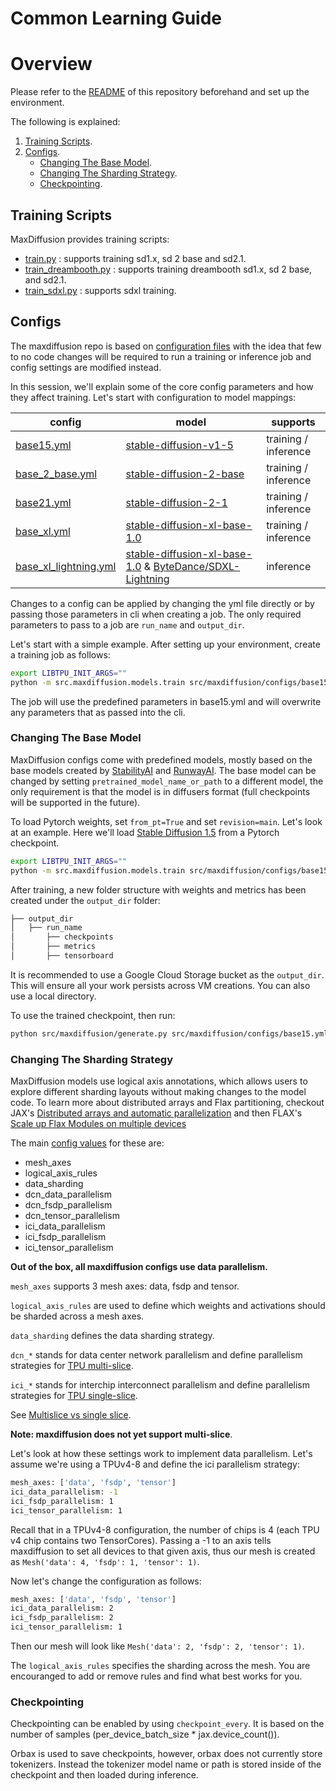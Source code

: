 # Common Learning Guide

# Overview

Please refer to the [README](../README.md#getting-started) of this repository beforehand and set up the environment.

The following is explained:

1. [Training Scripts](#training-scripts).
1. [Configs](#configs).
    * [Changing The Base Model](#changing-the-base-model).
    * [Changing The Sharding Strategy](#changing-the-sharding-strategy).
    * [Checkpointing](#checkpointing).

## Training Scripts

MaxDiffusion provides training scripts:

 * [train.py](https://github.com/google/maxdiffusion/blob/main/src/maxdiffusion/train.py) : supports training sd1.x, sd 2 base and sd2.1.
 * [train_dreambooth.py](https://github.com/google/maxdiffusion/blob/main/src/maxdiffusion/dreambooth/train_dreambooth.py) : supports training dreambooth sd1.x, sd 2 base, and sd2.1.
 * [train_sdxl.py](https://github.com/google/maxdiffusion/blob/main/src/maxdiffusion/train_sdxl.py) : supports sdxl training.

## Configs

The maxdiffusion repo is based on [configuration files](https://github.com/google/maxdiffusion/tree/main/src/maxdiffusion/configs) with the idea that few to no code changes will be required to run a training or inference job and config settings are modified instead. 

In this session, we'll explain some of the core config parameters and how they affect training. Let's start with configuration to model mappings:

| config | model | supports |
| ------ | ----- | -------- |
| [base15.yml](https://github.com/google/maxdiffusion/blob/main/src/maxdiffusion/configs/base15.yml) | [stable-diffusion-v1-5](https://huggingface.co/runwayml/stable-diffusion-v1-5) | training / inference
| [base_2_base.yml](https://github.com/google/maxdiffusion/blob/main/src/maxdiffusion/configs/base_2_base.yml) | [stable-diffusion-2-base](https://huggingface.co/stabilityai/stable-diffusion-2-base) | training / inference
| [base21.yml](https://github.com/google/maxdiffusion/blob/main/src/maxdiffusion/configs/base21.yml) | [stable-diffusion-2-1](https://huggingface.co/stabilityai/stable-diffusion-2-1) | training / inference
| [base_xl.yml](https://github.com/google/maxdiffusion/blob/main/src/maxdiffusion/configs/base_xl.yml) | [stable-diffusion-xl-base-1.0](https://huggingface.co/stabilityai/stable-diffusion-xl-base-1.0) | training / inference
| [base_xl_lightning.yml](https://github.com/google/maxdiffusion/blob/main/src/maxdiffusion/configs/base_xl_lightning.yml) | [stable-diffusion-xl-base-1.0](https://huggingface.co/stabilityai/stable-diffusion-xl-base-1.0) & [ByteDance/SDXL-Lightning](https://huggingface.co/ByteDance/SDXL-Lightning) | inference

Changes to a config can be applied by changing the yml file directly or by passing those parameters in cli when creating a job. The only required parameters to pass to a job are `run_name` and `output_dir`. 

Let's start with a simple example. After setting up your environment, create a training job as follows:

  ```bash
  export LIBTPU_INIT_ARGS=""
  python -m src.maxdiffusion.models.train src/maxdiffusion/configs/base15.yml run_name="my_run" jax_cache_dir=gs://your-bucket/cache_dir activations_dtype=float32 weights_dtype=float32 per_device_batch_size=2 precision=DEFAULT dataset_save_location=/tmp/my_dataset/ output_dir=gs://your-bucket/ attention=flash
  ```

The job will use the predefined parameters in base15.yml and will overwrite any parameters that as passed into the cli.

### Changing The Base Model

MaxDiffusion configs come with predefined models, mostly based on the base models created by [StabilityAI](https://stability.ai/) and [RunwayAI](https://runwayml.com/). The base model can be changed by setting `pretrained_model_name_or_path` to a different model, the only requirement is that the model is in diffusers format (full checkpoints will be supported in the future). 

To load Pytorch weights, set `from_pt=True` and set `revision=main`. Let's look at an example. Here we'll load [Stable Diffusion 1.5](https://huggingface.co/runwayml/stable-diffusion-v1-5) from a Pytorch checkpoint.

  ```bash
  export LIBTPU_INIT_ARGS=""
  python -m src.maxdiffusion.models.train src/maxdiffusion/configs/base15.yml run_name="my_run" output_dir="gs://your-bucket/" pretrained_model_name_or_path=runwayml/stable-diffusion-v1-5 from_pt=True revision=main
  ```

After training, a new folder structure with weights and metrics has been created under the `output_dir` folder:

  ```bash
  ├── output_dir
  │   ├── run_name
  │       ├── checkpoints
  │       ├── metrics
  │       ├── tensorboard
  ```

It is recommended to use a Google Cloud Storage bucket as the `output_dir`. This will ensure all your work persists across VM creations. You can also use a local directory.

To use the trained checkpoint, then run:

  ```bash
  python src/maxdiffusion/generate.py src/maxdiffusion/configs/base15.yml output_dir="gs://your-bucket/" run_name="my_run"
  ```


### Changing The Sharding Strategy

MaxDiffusion models use logical axis annotations, which allows users to explore different sharding layouts without making changes to the model code. To learn more about distributed arrays and Flax partitioning, checkout JAX's [Distributed arrays and automatic parallelization](https://jax.readthedocs.io/en/latest/notebooks/Distributed_arrays_and_automatic_parallelization.html) and then FLAX's [Scale up Flax Modules on multiple devices](https://flax.readthedocs.io/en/latest/guides/parallel_training/flax_on_pjit.html#flax-and-jax-jit-scaled-up)

The main [config values](https://github.com/google/maxdiffusion/blob/main/src/maxdiffusion/configs/base15.yml#L74) for these are:

- mesh_axes
- logical_axis_rules
- data_sharding
- dcn_data_parallelism
- dcn_fsdp_parallelism
- dcn_tensor_parallelism
- ici_data_parallelism
- ici_fsdp_parallelism
- ici_tensor_parallelism

**Out of the box, all maxdiffusion configs use data parallelism.**

`mesh_axes` supports 3 mesh axes: data, fsdp and tensor.

`logical_axis_rules` are used to define which weights and activations should be sharded across a mesh axes. 

`data_sharding` defines the data sharding strategy.

`dcn_*` stands for data center network parallelism and define parallelism strategies for [TPU multi-slice](https://cloud.google.com/tpu/docs/multislice-introduction).

`ici_*` stands for interchip interconnect parallelism and define parallelism strategies for [TPU single-slice](https://cloud.google.com/tpu/docs/system-architecture-tpu-vm#slices).

See [Multislice vs single slice](https://cloud.google.com/tpu/docs/system-architecture-tpu-vm#multislice).

**Note: maxdiffusion does not yet support multi-slice**.

Let's look at how these settings work to implement data parallelism. Let's assume we're using a TPUv4-8 and define the ici parallelism strategy:

  ```bash
  mesh_axes: ['data', 'fsdp', 'tensor']
  ici_data_parallelism: -1
  ici_fsdp_parallelism: 1  
  ici_tensor_parallelism: 1
  ```

Recall that in a TPUv4-8 configuration, the number of chips is 4 (each TPU v4 chip contains two TensorCores). Passing a -1 to an axis tells maxdiffusion to set all devices to that given axis, thus our mesh is created as `Mesh('data': 4, 'fsdp': 1, 'tensor': 1)`.

Now let's change the configuration as follows:

  ```bash
  mesh_axes: ['data', 'fsdp', 'tensor']
  ici_data_parallelism: 2
  ici_fsdp_parallelism: 2  
  ici_tensor_parallelism: 1
  ```

Then our mesh will look like `Mesh('data': 2, 'fsdp': 2, 'tensor': 1)`.

The `logical_axis_rules` specifies the sharding across the mesh. You are encouranged to add or remove rules and find what best works for you. 

### Checkpointing

Checkpointing can be enabled by using `checkpoint_every`. It is based on the number of samples (per_device_batch_size * jax.device_count()).

Orbax is used to save checkpoints, however, orbax does not currently store tokenizers. Instead the tokenizer model name or path is stored inside of the checkpoint and then loaded during inference. 
